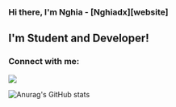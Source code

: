 ### Hi there, I'm Nghia - [Nghiadx][website] 

## I'm Student and Developer!

### Connect with me: 
[<img src="https://img.shields.io/badge/Facebook-1877F2?style=for-the-badge&logo=facebook&logoColor=white" />](https://www.facebook.com/profile.php?id=100020401263979)

![Anurag's GitHub stats](https://github-readme-stats.vercel.app/api?username=nguyenhieunghia2001&show_icons=true&theme=radical)

